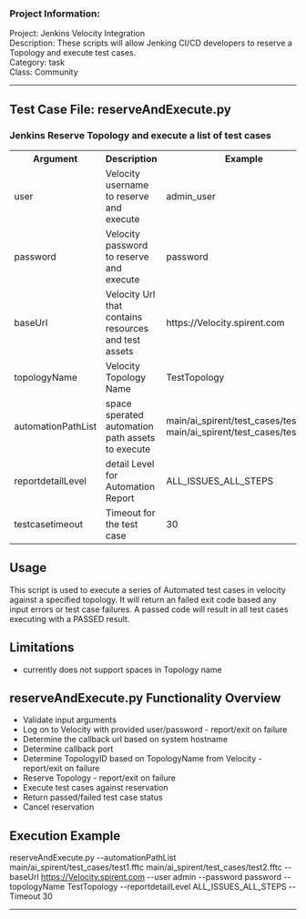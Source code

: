 ### Project Information:
Project: Jenkins Velocity Integration    
Description: These scripts will allow Jenking CI/CD developers to reserve a Topology and execute test cases.    
Category: task    
Class: Community    
  
 ----  
  
## Test Case File: reserveAndExecute.py  
### Jenkins Reserve Topology and execute a list of test cases  
  
<table><tr><th>Argument</th><th>Description</th><th>Example</th></tr>  
<tr><td>user</td><td>Velocity username to reserve and execute</td><td>admin_user</tr></td>  
<tr><td>password</td><td>Velocity password to reserve and execute</td><td>password</tr></td>  
<tr><td>baseUrl</td><td>Velocity Url that contains resources and test assets</td><td>https://Velocity.spirent.com</tr></td>  
<tr><td>topologyName</td><td>Velocity Topology Name</td><td>TestTopology</tr></td>  
<tr><td>automationPathList</td><td>space sperated automation path assets to execute</td><td>main/ai_spirent/test_cases/test1.fftc main/ai_spirent/test_cases/test2.fftc</tr></td>  
<tr><td>reportdetailLevel</td><td>detail Level for Automation Report</td><td>ALL_ISSUES_ALL_STEPS</tr></td>  
<tr><td>testcasetimeout</td><td>Timeout for the test case</td><td>30</tr></td></table>  
  
  
## Usage  
This script is used to execute a series of Automated test cases in velocity against a specified topology.  It will return an failed exit code based any input errors or test case failures.  A passed code will result in all test cases executing with a PASSED result.  
  
## Limitations  
 - currently does not support spaces in Topology name  
  
## reserveAndExecute.py Functionality Overview  
 - Validate input arguments    
 - Log on to Velocity with provided user/password - report/exit on failure    
 - Determine the callback url based on system hostname    
 - Determine callback port    
 - Determine TopologyID based on TopologyName from Velocity - report/exit on failure    
 - Reserve Topology - report/exit on failure    
 - Execute test cases against reservation      
 - Return passed/failed test case status    
 - Cancel reservation    
  
  
  
  
  
## Execution Example   
reserveAndExecute.py --automationPathList main/ai_spirent/test_cases/test1.fftc main/ai_spirent/test_cases/test2.fftc --baseUrl https://Velocity.spirent.com --user admin --password password --topologyName TestTopology --reportdetailLevel ALL_ISSUES_ALL_STEPS --Timeout 30  

 ----